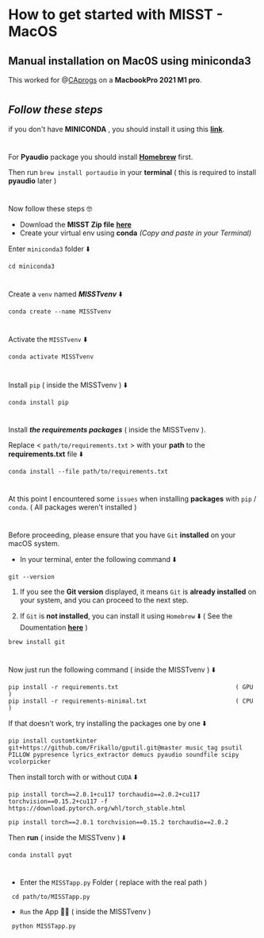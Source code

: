 # How to get started with MISST - MacOS

## **Manual installation on Mac0S using miniconda3**

This worked for @[CAprogs](https://github.com/CAprogs) on a **MacbookPro 2021 M1 pro**. 
#
## _**Follow these steps**_
if you don't have **MINICONDA** , you should install it using this [**link**](https://repo.anaconda.com/miniconda/Miniconda3-latest-MacOSX-arm64.pkg).

#
For **Pyaudio** package you should install [**Homebrew**](https://github.com/Homebrew/brew/releases/latest) first.

Then run `brew install portaudio` in your **terminal** ( this is required to install **pyaudio** later )
#
Now follow these steps 🤓
- Download the **MISST Zip file** [**here**](https://github.com/Frikallo/MISST/archive/refs/tags/V3.1.0.zip)
- Create your virtual env using **conda** _(Copy and paste in your Terminal)_

Enter `miniconda3` folder ⬇️
```
cd miniconda3
```
#
Create a `venv` named _**MISSTvenv**_ ⬇️
```
conda create --name MISSTvenv
```
#
Activate the  `MISSTvenv` ⬇️
```
conda activate MISSTvenv
```
#
Install `pip` ( inside the MISSTvenv ) ⬇️
```
conda install pip
```
#
Install _**the requirements packages**_ ( inside the MISSTvenv ). 

Replace < `path/to/requirements.txt` > with your **path** to the **requirements.txt** file ⬇️
```
conda install --file path/to/requirements.txt
```
#
At this point I encountered some `issues` when installing **packages** with `pip` / `conda`. ( All packages weren't installed )
#
Before proceeding, please ensure that you have `Git` **installed** on your macOS system.
- In your terminal, enter the following command ⬇️
```
git --version
```
1. If you see the **Git version** displayed, it means `Git` is **already installed** on your system, and you can proceed to the next step.

2. If `Git` is **not installed**, you can install it using `Homebrew` ⬇️ ( See the Doumentation [**here**](https://git-scm.com/download/mac) )
```
brew install git
```
#
Now just run the following command ( inside the MISSTvenv ) ⬇️
```
pip install -r requirements.txt                                 ( GPU )
pip install -r requirements-minimal.txt                         ( CPU )
```
If that doesn't work, try installing the packages one by one ⬇️
```
pip install customtkinter git+https://github.com/Frikallo/gputil.git@master music_tag psutil PILLOW pypresence lyrics_extractor demucs pyaudio soundfile scipy vcolorpicker
```
Then install torch with or without `CUDA` ⬇️
```
pip install torch==2.0.1+cu117 torchaudio==2.0.2+cu117 torchvision==0.15.2+cu117 -f https://download.pytorch.org/whl/torch_stable.html
```
```
pip install torch==2.0.1 torchvision==0.15.2 torchaudio==2.0.2
```

Then **run** ( inside the MISSTvenv ) ⬇️
```
conda install pyqt
```
#
- Enter the `MISSTapp.py` Folder ( replace with the real path )
```
 cd path/to/MISSTapp.py
```
- `Run` the App 🧞‍♂️  ( inside the MISSTvenv )

```
 python MISSTapp.py
```

